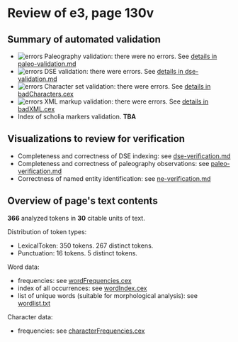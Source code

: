 # Review of e3, page 130v

## Summary of automated validation

-  ![errors](http://www.homermultitext.org/iipsrv?OBJ=IIP,1.0&FIF=/project/homer/pyramidal/deepzoom/hmt/vaimg/2017a/VA311RN_0481.tif&RGN=0.6043,0.2275,0.01013,0.008714&WID=50&CVT=JPEG) Paleography validation: there were no errors. 
See [details in paleo-validation.md](./paleo-validation.md)
-  ![errors](${sadImg}) DSE validation: there were errors.  See [details in dse-validation.md](./dse-validation.md)
-  ![errors](${sadImg}) Character set validation: there were errors.  See [details in badCharacters.cex](./badCharacters.cex)
-  ![errors](${sadImg}) XML markup validation: there were errors.  See [details in badXML.cex](./badXML.cex)
-  Index of scholia markers validation.  **TBA**


## Visualizations to review for verification

- Completeness and correctness of DSE indexing:  see [dse-verification.md](./dse-verification.md)
-  Completeness and correctness of paleography observations:  see [paleo-verification.md](./paleo-verification.md)
-  Correctness of named entity identification:  see [ne-verification.md](ne-verification.md)
## Overview of page's text contents

**366** analyzed tokens in **30** citable units of text.

Distribution of token types:

- LexicalToken: 350 tokens. 267 distinct tokens.
- Punctuation: 16 tokens. 5 distinct tokens.

Word data:

-  frequencies:  see [wordFrequencies.cex](./wordFrequencies.cex)
-  index of all occurrences:  see [wordIndex.cex](./wordIndex.cex)
-  list of unique words (suitable for morphological analysis):  see [wordlist.txt](./wordlist.txt)

Character data:

-  frequencies:  see [characterFrequencies.cex](./characterFrequencies.cex)
